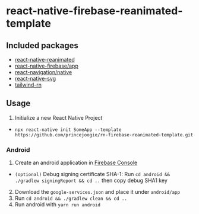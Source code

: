 # react-native-firebase-reanimated-template

## Included packages
- [react-native-reanimated](https://docs.swmansion.com/react-native-reanimated/)
- [react-native-firebase/app](https://rnfirebase.io/)
- [react-navigation/native](https://reactnavigation.org/)
- [react-native-svg](https://github.com/react-native-svg/react-native-svg)
- [tailwind-rn](https://github.com/vadimdemedes/tailwind-rn)

## Usage
1. Initialize a new React Native Project
- `npx react-native init SomeApp --template https://github.com/princejoogie/rn-firebase-reanimated-template.git`

### Android
1. Create an android application in [Firebase Console](https://console.firebase.google.com)
- `(optional)` Debug signing certificate SHA-1: Run `cd android && ./gradlew signingReport && cd ..` then copy debug SHA1 key
2. Download the `google-services.json` and place it under `android/app`
3. Run `cd android && ./gradlew clean && cd ..`
4. Run android with `yarn run android`
